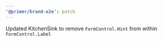 ```yaml
---
'@primer/brand-e2e': patch
---
```


Updated KitchenSink to remove `FormControl.Hint` from within `FormControl.Label`
